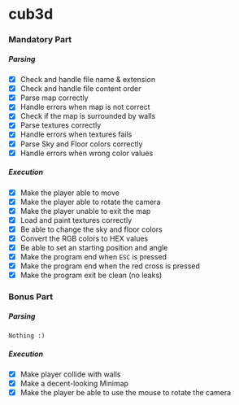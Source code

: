 # cub3d

### Mandatory Part

##### Parsing

- [X] Check and handle file name & extension
- [X] Check and handle file content order
- [X] Parse map correctly
- [X] Handle errors when map is not correct
- [X] Check if the map is surrounded by walls
- [X] Parse textures correctly
- [X] Handle errors when textures fails
- [X] Parse Sky and Floor colors correctly
- [X] Handle errors when wrong color values

##### Execution

- [X] Make the player able to move
- [X] Make the player able to rotate the camera
- [X] Make the player unable to exit the map
- [X] Load and paint textures correctly
- [X] Be able to change the sky and floor colors
- [X] Convert the RGB colors to HEX values
- [X] Be able to set an starting position and angle
- [X] Make the program end when `ESC` is pressed
- [X] Make the program end when the red cross is pressed
- [X] Make the program exit be clean (no leaks)

### Bonus Part

##### Parsing

`Nothing :)`

##### Execution

- [X] Make player collide with walls
- [X] Make a decent-looking Minimap
- [X] Make the player be able to use the mouse to rotate the camera
